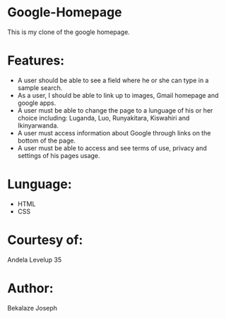 # Google-Homepage
This is my clone of the google homepage.

# Features:

- A user should be able to see a field where he or she can type in a sample search.
- As a user, I should be able to link up to images, Gmail homepage and google apps.
- A user must be able to change the page to a lunguage of his or her choice including: Luganda, Luo, Runyakitara, Kiswahiri and Ikinyarwanda.
- A user must access information about Google through links on the bottom of the page.
- A user must be able to access and see terms of use, privacy and settings of his pages usage.

# Lunguage:
- HTML
- CSS


# Courtesy of:
Andela Levelup 35

# Author:
Bekalaze Joseph